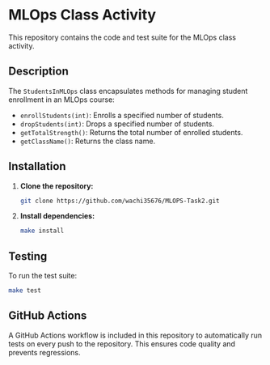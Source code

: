 # MLOps Class Activity

This repository contains the code and test suite for the MLOps class activity.

## Description

The  `StudentsInMLOps` class encapsulates methods for managing student enrollment in an MLOps course:

* `enrollStudents(int)`:  Enrolls a specified number of students.
* `dropStudents(int)`: Drops a specified number of students.
* `getTotalStrength()`: Returns the total number of enrolled students.
* `getClassName()`:  Returns the class name.

## Installation

1. **Clone the repository:**
   ```bash
   git clone https://github.com/wachi35676/MLOPS-Task2.git
   ```
2. **Install dependencies:**
   ```bash
   make install 
   ```

## Testing

To run the test suite:
```bash
make test
```

## GitHub Actions

A GitHub Actions workflow is included in this repository to automatically run tests on every push to the repository. This ensures code quality and prevents regressions.

